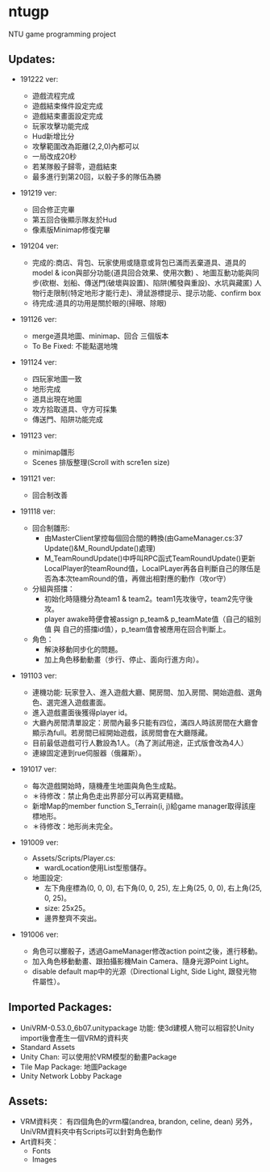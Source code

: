 # ntugp
NTU game programming project

## Updates:
- 191222 ver:
  - 遊戲流程完成
  - 遊戲結束條件設定完成
  - 遊戲結束畫面設定完成
  - 玩家攻擊功能完成
  - Hud新增比分
  - 攻擊範圍改為距離(2,2,0)內都可以
  - 一局改成20秒
  - 若某隊骰子歸零，遊戲結束
  - 最多進行到第20回，以骰子多的隊伍為勝
- 191219 ver:
  - 回合修正完畢
  - 第五回合後顯示隊友於Hud
  - 像素版Minimap修復完畢
- 191204 ver:
  - 完成的:商店、背包、玩家使用或隨意或背包已滿而丟棄道具、道具的model & icon與部分功能(道具回合效果、使用次數)
    、地圖互動功能與同步(砍樹、划船、傳送門(破壞與設置)、陷阱(觸發與重設)、水坑與藏匿)
    人物行走限制(特定地形才能行走)、滑鼠游標提示、提示功能、confirm box
  - 待完成:道具的功用是關於眼的(掃眼、除眼)
- 191126 ver:
  - merge道具地圖、minimap、回合 三個版本
  - To Be Fixed: 不能點選地塊
- 191124 ver:
  - 四玩家地圖一致
  - 地形完成
  - 道具出現在地圖
  - 攻方拾取道具、守方可採集
  - 傳送門、陷阱功能完成
- 191123 ver:
  - minimap雛形
  - Scenes 排版整理(Scroll with scre1en size)
- 191121 ver:
  - 回合制改善
- 191118 ver:
  - 回合制雛形:
    - 由MasterClient掌控每個回合間的轉換(由GameManager.cs:37 Update()&M_RoundUpdate()處理)
    - M_TeamRoundUpdate()中呼叫RPC函式TeamRoundUpdate()更新LocalPlayer的teamRound值，LocalPLayer再各自判斷自己的隊伍是否為本次teamRound的值，再做出相對應的動作（攻or守）
  - 分組與搭擋：
    - 初始化時隨機分為team1 & team2。team1先攻後守，team2先守後攻。
    - player awake時便會被assign p_team& p_teamMate值（自己的組別值 與 自己的搭擋id值），p_team值會被應用在回合判斷上。
  - 角色：
    - 解決移動同步化的問題。
    - 加上角色移動動畫（步行、停止、面向行進方向）。

- 191103 ver:
  - 連機功能: 玩家登入、進入遊戲大廳、開房間、加入房間、開始遊戲、選角色、選完進入遊戲畫面。
  - 進入遊戲畫面後獲得player id。
  - 大廳內房間清單設定：房間內最多只能有四位，滿四人時該房間在大廳會顯示為full。若房間已經開始遊戲，該房間會在大廳隱藏。
  - 目前最低遊戲可行人數設為1人。（為了測試用途，正式版會改為4人）
  - 連線固定連到rue伺服器（俄羅斯）。

- 191017 ver:
  - 每次遊戲開始時，隨機產生地圖與角色生成點。
  - ＊待修改：禁止角色走出界部分可以再寫更精緻。
  - 新增Map的member function S_Terrain(i, j)給game manager取得該座標地形。
  - ＊待修改：地形尚未完全。

- 191009 ver:
  - Assets/Scripts/Player.cs: 
    - wardLocation使用List<Vector3>型態儲存。
  - 地圖設定:
    - 左下角座標為(0, 0, 0), 右下角(0, 0, 25), 左上角(25, 0, 0), 右上角(25, 0, 25)。
    - size: 25x25。
    - 邊界整齊不突出。
- 191006 ver:
  - 角色可以擲骰子，透過GameManager修改action point之後，進行移動。
  - 加入角色移動動畫、跟拍攝影機Main Camera、隨身光源Point Light。
  - disable default map中的光源（Directional Light, Side Light, 跟發光物件屬性）。
 
## Imported Packages: 
- UniVRM-0.53.0_6b07.unitypackage
  功能: 使3d建模人物可以相容於Unity
  import後會產生一個VRM的資料夾
- Standard Assets
- Unity Chan: 可以使用於VRM模型的動畫Package
- Tile Map Package: 地圖Package
- Unity Network Lobby Package

## Assets:
- VRM資料夾：
  有四個角色的vrm檔(andrea, brandon, celine, dean)
  另外，UniVRM資料夾中有Scripts可以針對角色動作
- Art資料夾：
  - Fonts
  - Images
